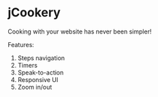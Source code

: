 jCookery
========
Cooking with your website has never been simpler!

Features:
1. Steps navigation
2. Timers
3. Speak-to-action
4. Responsive UI
5. Zoom in/out